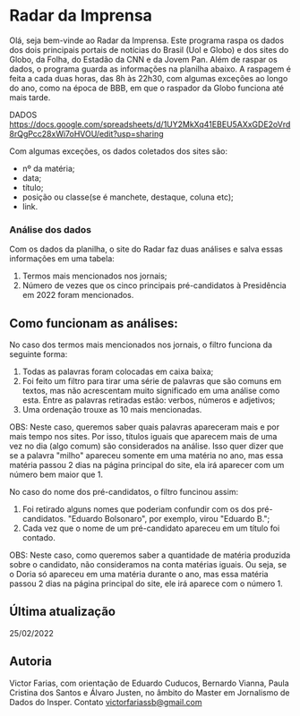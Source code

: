 # Radar da Imprensa
Olá, seja bem-vinde ao Radar da Imprensa. Este programa raspa os dados dos dois principais portais de notícias do Brasil (Uol e Globo) e dos sites do Globo, da Folha, do Estadão da CNN e da Jovem Pan. Além de raspar os dados, o programa guarda as informações na planilha abaixo. A raspagem é feita a cada duas horas, das 8h às 22h30, com algumas exceções ao longo do ano, como na época de BBB, em que o raspador da Globo funciona até mais tarde.

DADOS
https://docs.google.com/spreadsheets/d/1UY2MkXq41EBEU5AXxGDE2oVrd8rQgPcc28xWi7oHVOU/edit?usp=sharing

Com algumas exceções, os dados coletados dos sites são: 
- nº da matéria;
- data;
- título;
- posição ou classe(se é manchete, destaque, coluna etc);
- link.

### Análise dos dados
Com os dados da planilha, o site do Radar faz duas análises e salva essas informações em uma tabela:
1. Termos mais mencionados nos jornais;
2. Número de vezes que os cinco principais pré-candidatos à Presidência em 2022 foram mencionados.


## Como funcionam as análises:
No caso dos termos mais mencionados nos jornais, o filtro funciona da seguinte forma:
1. Todas as palavras foram colocadas em caixa baixa;
2. Foi feito um filtro para tirar uma série de palavras que são comuns em textos, mas não acrescentam muito significado em uma análise como esta. Entre as palavras retiradas estão: verbos, números e adjetivos;
3. Uma ordenação trouxe as 10 mais mencionadas.

OBS: Neste caso, queremos saber quais palavras apareceram mais e por mais tempo nos sites. Por isso, títulos iguais que aparecem mais de uma vez no dia (algo comum) são considerados na análise. Isso quer dizer que se a palavra "milho" apareceu somente em uma matéria no ano, mas essa matéria passou 2 dias na página principal do site, ela irá aparecer com um número bem maior que 1.


No caso do nome dos pré-candidatos, o filtro funcinou assim:
1. Foi retirado alguns nomes que poderiam confundir com os dos pré-candidatos. "Eduardo Bolsonaro", por exemplo, virou "Eduardo B.";
2. Cada vez que o nome de um pré-candidato apareceu em um título foi contado.

OBS: Neste caso, como queremos saber a quantidade de matéria produzida sobre o candidato, não consideramos na conta matérias iguais. Ou seja, se o Doria só apareceu em uma matéria durante o ano, mas essa matéria passou 2 dias na página principal do site, ele irá aparece com o número 1.

## Última atualização
25/02/2022

## Autoria
Victor Farias, com orientação de Eduardo Cuducos, Bernardo Vianna, Paula Cristina dos Santos e Álvaro Justen, no âmbito do Master em Jornalismo de Dados do Insper. 
Contato victorfariassb@gmail.com
